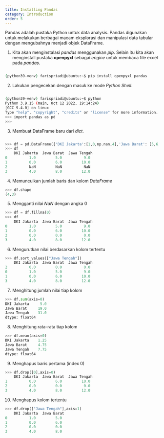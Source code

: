 ```yaml
---
title: Installing Pandas
category: Introduction
order: 5
---
```


Pandas adalah pustaka Python untuk data analysis. Pandas digunakan untuk melakukan berbagai macam eksplorasi dan manipulasi data tabular dengan mengubahnya menjadi objek DataFrame.

1. Kita akan menginstalasi _pandas_ menggunakan _pip_. Selain itu kita akan menginstall pustaka **openpyxl** sebagai _engine_ untuk membaca file excel pada _pandas_.

```bash

(python39-venv) farispriadi@ubuntu:~$ pip install openpyxl pandas

```

2. Lakukan pengecekan dengan masuk ke mode _Python Shell_.

```bash

(python39-venv) farispriadi@ubuntu:~$ python
Python 3.9.15 (main, Oct 12 2022, 19:14:24) 
[GCC 9.4.0] on linux
Type "help", "copyright", "credits" or "license" for more information.
>>> import pandas as pd 
>>> 
```

3. Membuat DataFrame baru dari _dict_.

```python

>>> df = pd.DataFrame({'DKI Jakarta':[1,0,np.nan,4],'Jawa Barat': [5,6,np.nan,8],'Jawa Tengah': [9,10,np.nan,12]})
>>> df
	DKI Jakarta  Jawa Barat  Jawa Tengah
0          1.0         5.0          9.0
1          0.0         6.0         10.0
2          NaN         NaN          NaN
3          4.0         8.0         12.0

```

4. Memunculkan jumlah baris dan kolom _DataFrame_
```python
>>> df.shape
(4,3)

```

5. Mengganti nilai _NaN_ dengan angka 0
```python
>>> df = df.fillna(0)
>>> df 
	DKI Jakarta  Jawa Barat  Jawa Tengah
0          1.0         5.0          9.0
1          0.0         6.0         10.0
2          0.0         0.0          0.0
3          4.0         8.0         12.0

```

6. Mengurutkan nilai berdasarkan kolom tertentu

```python
>>> df.sort_values(["Jawa Tengah"])
	DKI Jakarta  Jawa Barat  Jawa Tengah
2          0.0         0.0          0.0
0          1.0         5.0          9.0
1          0.0         6.0         10.0
3          4.0         8.0         12.0
```

7. Menghitung jumlah nilai tiap kolom

```python
>>> df.sum(axis=0)
DKI Jakarta     5.0
Jawa Barat     19.0
Jawa Tengah    31.0
dtype: float64
```

8. Menghitung rata-rata tiap kolom
```python
>>> df.mean(axis=0)
DKI Jakarta    1.25
Jawa Barat     4.75
Jawa Tengah    7.75
dtype: float64
```

9. Menghapus baris pertama (index 0)
```python
>>> df.drop([0],axis=0)
	DKI Jakarta  Jawa Barat  Jawa Tengah
1          0.0         6.0         10.0
2          0.0         0.0          0.0
3          4.0         8.0         12.0
```

10. Menghapus kolom tertentu
```python
>>> df.drop(["Jawa Tengah"],axis=1)
	DKI Jakarta  Jawa Barat
0          1.0         5.0
1          0.0         6.0
2          0.0         0.0
3          4.0         8.0
```
